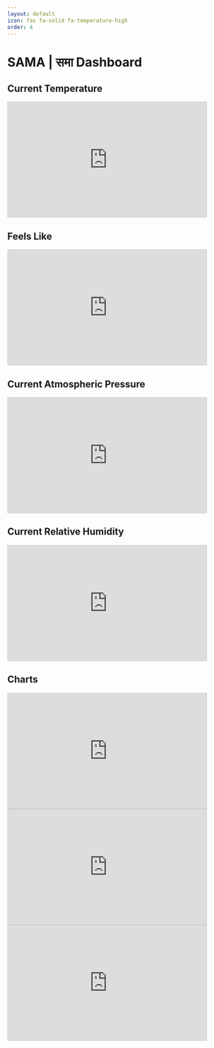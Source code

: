 ```yaml
---
layout: default
icon: fas fa-solid fa-temperature-high
order: 4
---
```


# SAMA | समा Dashboard

## Current Temperature
<iframe width="450" height="260" allowfullscreen="true" style="border: 1px solid #cccccc;" src="https://thingspeak.com/channels/2194930/widgets/672563"></iframe>

## Feels Like
<iframe width="450" height="260" style="border: 1px solid #cccccc;" src="https://thingspeak.com/channels/2194930/widgets/672573"></iframe>

## Current Atmospheric Pressure
<iframe width="450" height="260" style="border: 1px solid #cccccc;" src="https://thingspeak.com/channels/2194930/widgets/672564"></iframe>

## Current Relative Humidity
<iframe width="450" height="260" style="border: 1px solid #cccccc;" src="https://thingspeak.com/channels/2194930/widgets/672565"></iframe>

## Charts
<iframe width="450" height="260" style="border: 1px solid #cccccc;" src="https://thingspeak.com/channels/2194930/charts/1?bgcolor=%23ffffff&color=%23d62020&dynamic=true&results=7000&title=Temperature+Chart+%28Project%20%E0%A4%B8%E0%A4%AE%E0%A4%BE%29&type=line"></iframe>

<iframe width="450" height="260" style="border: 1px solid #cccccc;" src="https://thingspeak.com/channels/2194930/charts/2?bgcolor=%23ffffff&color=%23d62020&dynamic=true&results=7000&title=Pressure+Chart+%28Project%20%E0%A4%B8%E0%A4%AE%E0%A4%BE%29&type=line"></iframe>

<iframe width="450" height="260" style="border: 1px solid #cccccc;" src="https://thingspeak.com/channels/2194930/charts/3?bgcolor=%23ffffff&color=%23d62020&dynamic=true&results=7000&title=Humidity+Chart+%28Project%20%E0%A4%B8%E0%A4%AE%E0%A4%BE%29&type=line"></iframe>

